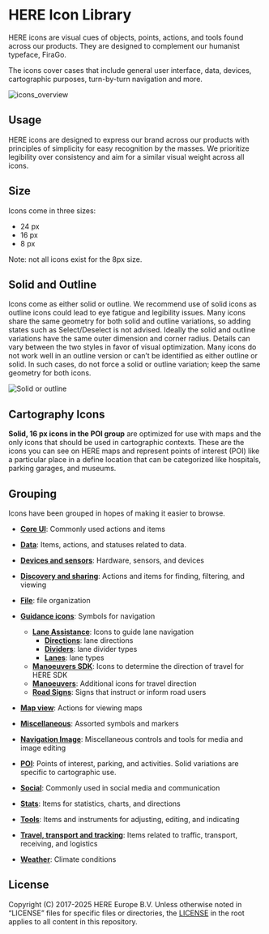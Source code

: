 # HERE Icon Library

HERE icons are visual cues of objects, points, actions, and tools found across our products. They are designed to complement our humanist typeface, FiraGo. 
 
The icons cover cases that include general user interface, data, devices, cartographic purposes, turn-by-turn navigation and more.

![icons_overview](images/overview.svg)

## Usage

HERE icons are designed to express our brand across our products with principles of simplicity for easy recognition by the masses. We prioritize legibility over consistency and aim for a similar visual weight across all icons.  

## Size

Icons come in three sizes: 
- 24 px 
- 16 px
- 8 px

Note: not all icons exist for the 8px size.  

## Solid and Outline

Icons come as either solid or outline. We recommend use of solid icons as outline icons could lead to eye fatigue and legibility issues.
Many icons share the same geometry for both solid and outline variations, so adding states such as Select/Deselect is not advised. 
Ideally the solid and outline variations have the same outer dimension and corner radius. Details can vary between the two styles in favor of visual optimization. Many icons do not work well in an outline version or can’t be identified as either outline or solid. In such cases, do not force a solid or outline variation; keep the same geometry for both icons.  

![Solid or outline](images/solid_outline.svg)

## Cartography Icons 
**Solid, 16 px icons in the POI group** are optimized for use with maps and the only icons that should be used in cartographic contexts. These are the icons you can see on HERE maps and represent points of interest (POI) like a particular place in a define location that can be categorized like hospitals, parking garages, and museums.  

## Grouping 
Icons have been grouped in hopes of making it easier to browse.  
 
- **[Core UI](icons/core-ui)**: Commonly used actions and items 
 
- **[Data](icons/data)**: Items, actions, and statuses related to data.  
 
- **[Devices and sensors](icons/devices-sensors)**: Hardware, sensors, and devices 
 
- **[Discovery and sharing](icons/discovery-sharing)**: Actions and items for finding, filtering, and viewing 

- **[File](icons/file)**:  file organization
 
- **[Guidance icons](icons/guidance-tools)**: Symbols for navigation
    - **[Lane Assistance](icons/guidance-icons/lane-assistance)**: Icons to guide lane navigation
        - **[Directions](icons/guidance-icons/lane-assistance/directions)**: lane directions
        - **[Dividers](icons/guidance-icons/lane-assistance/dividers)**: lane divider types
        - **[Lanes](icons/guidance-icons/lane-assistance/lanes)**: lane types
    - **[Manoeuvers SDK](icons/guidance-icons/manoeuvers-sdk)**:  Icons to determine the direction of travel for HERE SDK
    - **[Manoeuvers](icons/guidance-icons/manoeuvers)**:  Additional icons for travel direction
    - **[Road Signs](icons/guidance-icons/road-signs)**: Signs that instruct or inform road users
 
- **[Map view](icons/map-view)**: Actions for viewing maps 
 
- **[Miscellaneous](icons/misc)**: Assorted symbols and markers  
 
- **[Navigation Image](icons/navigation-image)**: Miscellaneous controls and tools for media and image editing 
 
- **[POI](icons/poi)**: Points of interest, parking, and activities. Solid variations are specific to cartographic use. 
 
- **[Social](icons/social)**: Commonly used in social media and communication 
 
- **[Stats](icons/stats)**: Items for statistics, charts, and directions 
 
- **[Tools](icons/tools)**: Items and instruments for adjusting, editing, and indicating  
 
- **[Travel, transport and tracking](travel-transport-tracking)**: Items related to traffic, transport, receiving, and logistics 
 
- **[Weather](icons/weather)**: Climate conditions

## License 

Copyright (C) 2017-2025 HERE Europe B.V. 
Unless otherwise noted in “LICENSE” files for specific files or directories, the [LICENSE](LICENSE) in the root applies to all content in this repository. 
